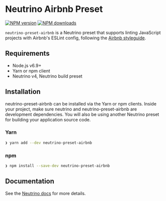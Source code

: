 # Neutrino Airbnb Preset
[![NPM version][npm-image]][npm-url] [![NPM downloads][npm-downloads]][npm-url]

`neutrino-preset-airbnb` is a Neutrino preset that supports linting JavaScript projects with Airbnb's ESLint
config, following the [Airbnb styleguide](https://github.com/airbnb/javascript).

## Requirements

* Node.js v6.9+
* Yarn or npm client
* Neutrino v4, Neutrino build preset

## Installation

neutrino-preset-airbnb can be installed via the Yarn or npm clients. Inside your project, make sure 
neutrino and neutrino-preset-airbnb are development dependencies. You will also be using another 
Neutrino preset for building your application source code.

### Yarn

```bash
❯ yarn add --dev neutrino-preset-airbnb
```

### npm

```bash
❯ npm install --save-dev neutrino-preset-airbnb 
```

## Documentation

See the [Neutrino docs](https://neutrino.js.org/presets/neutrino-preset-airbnb-base/)
for more details.

[npm-image]: https://img.shields.io/npm/v/neutrino-preset-airbnb.svg
[npm-downloads]: https://img.shields.io/npm/dt/neutrino-preset-airbnb.svg
[npm-url]: https://npmjs.org/package/neutrino-preset-airbnb